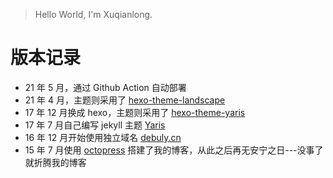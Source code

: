 > Hello World, I'm Xuqianlong.

# 版本记录

- 21 年 5 月，通过 Github Action 自动部署
- 21 年 4 月，主题则采用了 [hexo-theme-landscape](https://github.com/debugly/hexo-theme-landscape/)
- 17 年 12 月换成 hexo，主题则采用了 [hexo-theme-yaris](https://github.com/debugly/hexo-theme-yaris)
- 17 年 7 月自己编写 jekyll 主题 [Yaris](https://github.com/debugly/Yaris)
- 16 年 12 月开始使用独立域名 [debuly.cn](debuly.cn)
- 15 年 7 月使用 [octopress](http://www.octopress.org/) 搭建了我的博客，从此之后再无安宁之日---没事了就折腾我的博客